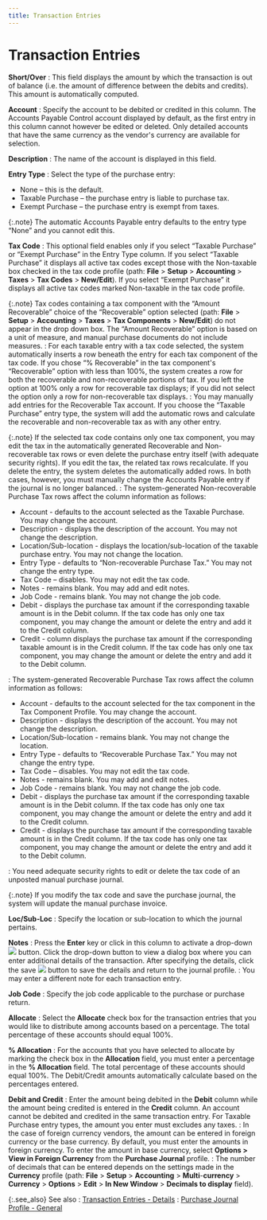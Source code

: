 ```yaml
---
title: Transaction Entries
---
```


# Transaction Entries


**Short/Over**
: This field displays the amount by which the transaction  is out of balance (i.e. the amount of difference between the debits and  credits). This amount is automatically computed.


**Account**
: Specify the account to be debited or credited in  this column. The Accounts Payable Control account displayed by default,  as the first entry in this column cannot however be edited or deleted.  Only detailed accounts that have the same currency as the vendor's currency  are available for selection.


**Description**
: The name of the account is displayed in this field.


**Entry Type**
: Select the type of the purchase entry:

- None – this  is the default.
- Taxable Purchase  – the purchase entry is liable to purchase tax.
- Exempt Purchase  – the purchase entry is exempt from taxes.



{:.note}
The automatic Accounts Payable entry defaults  to the entry type “None” and you cannot edit this.


**Tax Code**
: This optional field enables only if you select “Taxable  Purchase” or “Exempt Purchase” in the Entry Type column. If you select  “Taxable Purchase” it displays all active tax codes except those with  the Non-taxable box checked in the tax code profile (path: **File**  > **Setup** > **Accounting**  > **Taxes** > **Tax 
 Codes** > **New/Edit**). If  you select “Exempt Purchase” it displays all active tax codes marked Non-taxable  in the tax code profile.


{:.note}
Tax codes containing a tax component with  the “Amount Recoverable” choice of the “Recoverable” option selected (path:  **File** > **Setup**  > **Accounting** > **Taxes**  > **Tax Components** > **New/Edit**) do not appear in the drop  down box. The “Amount Recoverable” option is based on a unit of measure,  and manual purchase documents do not include measures.
: For each taxable entry with a tax code selected,  the system automatically inserts a row beneath the entry for each tax  component of the tax code. If you chose “% Recoverable” in the tax component's  “Recoverable” option with less than 100%, the system creates a row for  both the recoverable and non-recoverable portions of tax. If you left  the option at 100% only a row for recoverable tax displays; if you did  not select the option only a row for non-recoverable tax displays.
: You may manually add entries for the Recoverable  Tax account. If you choose the “Taxable Purchase” entry type, the system  will add the automatic rows and calculate the recoverable and non-recoverable  tax as with any other entry.


{:.note}
If the selected tax code contains only one  tax component, you may edit the tax in the automatically generated Recoverable  and Non-recoverable tax rows or even delete the purchase entry itself  (with adequate security rights). If you edit the tax, the related tax  rows recalculate. If you delete the entry, the system deletes the automatically  added rows. In both cases, however, you must manually change the Accounts  Payable entry if the journal is no longer balanced.
: The system-generated Non-recoverable Purchase Tax  rows affect the column information as follows:

- Account - defaults  to the account selected as the Taxable Purchase. You may change the account.
- Description  - displays the description of the account. You may not change the description.
- Location/Sub-location  - displays the location/sub-location of the taxable purchase entry. You  may not change the location.
- Entry Type  - defaults to “Non-recoverable Purchase Tax.” You may not change the entry  type.
- Tax Code –  disables. You may not edit the tax code.
- Notes - remains  blank. You may add and edit notes.
- Job Code -  remains blank. You may not change the job code.
- Debit - displays  the purchase tax amount if the corresponding taxable amount is in the  Debit column. If the tax code has only one tax component, you may change  the amount or delete the entry and add it to the Credit column.
- Credit - column  displays the purchase tax amount if the corresponding taxable amount is  in the Credit column. If the tax code has only one tax component, you  may change the amount or delete the entry and add it to the Debit column.

: The system-generated Recoverable Purchase Tax rows  affect the column information as follows:

- Account - defaults  to the account selected for the tax component in the Tax Component Profile.  You may change the account.
- Description  - displays the description of the account. You may not change the description.
- Location/Sub-location  - remains blank. You may not change the location.
- Entry Type  - defaults to “Recoverable Purchase Tax.” You may not change the entry  type.
- Tax Code –  disables. You may not edit the tax code.
- Notes - remains  blank. You may add and edit notes.
- Job Code -  remains blank. You may not change the job code.
- Debit - displays  the purchase tax amount if the corresponding taxable amount is in the  Debit column. If the tax code has only one tax component, you may change  the amount or delete the entry and add it to the Credit column.
- Credit - displays  the purchase tax amount if the corresponding taxable amount is in the  Credit column. If the tax code has only one tax component, you may change  the amount or delete the entry and add it to the Debit column.

: You need adequate security rights to edit or delete  the tax code of an unposted manual purchase journal.


{:.note}
If you modify the tax code and save the purchase  journal, the system will update the manual purchase invoice.


**Loc/Sub-Loc**
: Specify the location or sub-location to which the  journal pertains.


**Notes**
: Press the **Enter**  key or click in this column to activate a drop-down ![]({{site.acc_baseurl}}/img/act_drop_down_button.gif) button.  Click the drop-down button to view a dialog box where you can enter additional  details of the transaction. After specifying the details, click the save  ![]({{site.acc_baseurl}}/img/act_save.gif) button to save the details and return to the journal  profile.
: You may enter a different note for each transaction  entry.


**Job Code**
: Specify the job code applicable to the purchase  or purchase return.


**Allocate**
: Select the **Allocate**  check box for the transaction entries that you would like to distribute  among accounts based on a percentage. The total percentage of these accounts  should equal 100%.


**% Allocation**
: For the accounts that you have selected to allocate  by marking the check box in the **Allocation**  field, you must enter a percentage in the **% 
 Allocation** field. The total percentage of these accounts should  equal 100%. The Debit/Credit amounts automatically calculate based on  the percentages entered.


**Debit and Credit**
: Enter the amount being debited in the **Debit**  column while the amount being credited is entered in the **Credit**  column. An account cannot be debited and credited in the same transaction  entry. For Taxable Purchase entry types, the amount you enter must excludes  any taxes.
: In the case of foreign currency vendors, the amount  can be entered in foreign currency or the base currency. By default, you  must enter the amounts in foreign currency. To enter the amount in base  currency, select **Options &gt; View in 
 Foreign Currency** from the **Purchase 
 Journal** profile.
: The number of decimals that can be entered depends  on the settings made in the **Currency**  profile (path: **File** > **Setup** > **Accounting**  > **Multi**-**currency**  > **Currency** > **Options** > **Edit** > **In 
 New Window** > **Decimals to display**  field).


{:.see_also}
See also
: [Transaction  Entries - Details]({{site.acc_baseurl}}/purchasing/manual-purchases/manual-purchase-jrnl-dtls/transaction-entries/transaction_entries_manpurjrnl_con.html)
: [Purchase  Journal Profile - General]({{site.acc_baseurl}}/purchasing/manual-purchases/creating-a-manual-purchase-journal/purchase_journal_profile_general.html)
